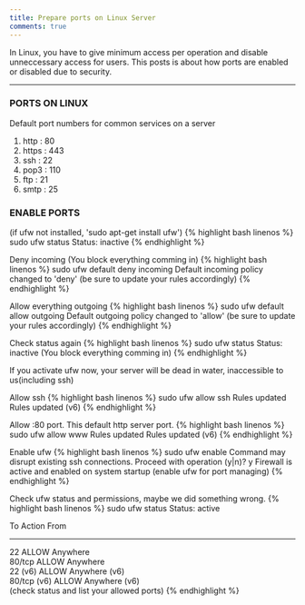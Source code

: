 ```yaml
---
title: Prepare ports on Linux Server
comments: true
---
```


In Linux, you have to give minimum access per operation and disable unneccessary access for users. This posts is about how ports are enabled or disabled due to security. 

---

### PORTS ON LINUX 

Default port numbers for common services on a server
1. http  : 80
2. https : 443
3. ssh   : 22
4. pop3  : 110
5. ftp   : 21
6. smtp  : 25


### ENABLE PORTS
(if ufw not installed, 'sudo apt-get install ufw')
{% highlight bash linenos %}
sudo ufw status
Status: inactive 
{% endhighlight %}


Deny incoming (You block everything comming in)
{% highlight bash linenos %}
sudo ufw default deny incoming
Default incoming policy changed to 'deny'
(be sure to update your rules accordingly)
{% endhighlight %}

Allow everything outgoing
{% highlight bash linenos %}
sudo ufw default allow outgoing
Default outgoing policy changed to 'allow'
(be sure to update your rules accordingly)
{% endhighlight %}

Check status again
{% highlight bash linenos %}
sudo ufw status
Status: inactive
(You block everything comming in)
{% endhighlight %}

If you activate ufw now, your server will be dead in water, inaccessible to us(including ssh)

Allow ssh
{% highlight bash linenos %}
sudo ufw allow ssh
Rules updated
Rules updated (v6)
{% endhighlight %}

Allow :80 port. This default http server port.
{% highlight bash linenos %}
sudo ufw allow www
Rules updated
Rules updated (v6)
{% endhighlight %}

Enable ufw
{% highlight bash linenos %}
sudo ufw enable 
Command may disrupt existing ssh connections. Proceed with operation (y|n)? y
Firewall is active and enabled on system startup
(enable ufw for port managing) 
{% endhighlight %}

Check ufw status and permissions, maybe we did something wrong.
{% highlight bash linenos %}
sudo ufw status
Status: active

To                         Action      From
--                         ------      ----
22                         ALLOW       Anywhere                  
80/tcp                     ALLOW       Anywhere                  
22 (v6)                    ALLOW       Anywhere (v6)             
80/tcp (v6)                ALLOW       Anywhere (v6)             
(check status and list your allowed ports)
{% endhighlight %}
